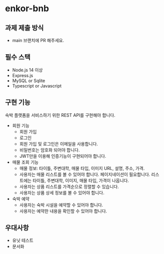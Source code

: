 # enkor-bnb

## 과제 제출 방식
- main 브랜치에 PR 해주세요.

## 필수 스택
- Node.js 14 이상
- Express.js
- MySQL or Sqlite
- Typescript or Javascript

## 구현 기능
숙박 플랫폼을 서비스하기 위한 REST API를 구현해야 합니다.

- 회원 기능
    - 회원 가입
    - 로그인
    - 회원 가입 및 로그인은 이메일을 사용합니다.
    - 비밀번호는 암호화 되어야 합니다.
    - JWT만을 이용해 인증기능이 구현되어야 합니다.
- 매물 조회 기능
    - 매물 정보: 타이틀, 주변대학, 매물 타입, 이미지 URL, 설명, 주소, 가격.
    - 사용자는 매물 리스트를 볼 수 있어야 합니다. 페이지네이션이 필요합니다. 리스트에는 타이틀, 주변대학, 이미지, 매물 타입, 가격이 나옵니다.
    - 사용자는 상품 리스트를 가격순으로 정렬할 수 있습니다.
    - 사용자는 상품 상세 정보를 볼 수 있어야 합니다.
- 숙박 예약
    - 사용자는 숙박 시설을 예약할 수 있어야 합니다.
    - 사용자는 예약한 내용을 확인할 수 있어야 합니다.

## 우대사항
- 유닛 테스트
- 문서화
